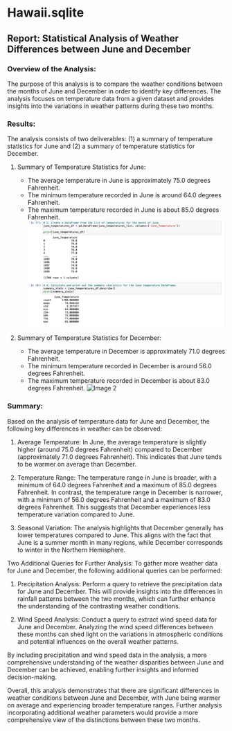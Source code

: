 # Hawaii.sqlite
## Report: Statistical Analysis of Weather Differences between June and December

### Overview of the Analysis:
The purpose of this analysis is to compare the weather conditions between the months of June and December in order to identify key differences. The analysis focuses on temperature data from a given dataset and provides insights into the variations in weather patterns during these two months.

### Results:
The analysis consists of two deliverables: (1) a summary of temperature statistics for June and (2) a summary of temperature statistics for December.

1. Summary of Temperature Statistics for June:
   - The average temperature in June is approximately 75.0 degrees Fahrenheit.
   - The minimum temperature recorded in June is around 64.0 degrees Fahrenheit.
   - The maximum temperature recorded in June is about 85.0 degrees Fahrenheit.
![Image 1](https://github.com/Jeantherapy/Hawaii.sqlite/blob/main/June_temp.png)

2. Summary of Temperature Statistics for December:
   - The average temperature in December is approximately 71.0 degrees Fahrenheit.
   - The minimum temperature recorded in December is around 56.0 degrees Fahrenheit.
   - The maximum temperature recorded in December is about 83.0 degrees Fahrenheit.
![Image 2]()
### Summary:
Based on the analysis of temperature data for June and December, the following key differences in weather can be observed:

1. Average Temperature: In June, the average temperature is slightly higher (around 75.0 degrees Fahrenheit) compared to December (approximately 71.0 degrees Fahrenheit). This indicates that June tends to be warmer on average than December.

2. Temperature Range: The temperature range in June is broader, with a minimum of 64.0 degrees Fahrenheit and a maximum of 85.0 degrees Fahrenheit. In contrast, the temperature range in December is narrower, with a minimum of 56.0 degrees Fahrenheit and a maximum of 83.0 degrees Fahrenheit. This suggests that December experiences less temperature variation compared to June.

3. Seasonal Variation: The analysis highlights that December generally has lower temperatures compared to June. This aligns with the fact that June is a summer month in many regions, while December corresponds to winter in the Northern Hemisphere.

Two Additional Queries for Further Analysis:
To gather more weather data for June and December, the following additional queries can be performed:

1. Precipitation Analysis: Perform a query to retrieve the precipitation data for June and December. This will provide insights into the differences in rainfall patterns between the two months, which can further enhance the understanding of the contrasting weather conditions.

2. Wind Speed Analysis: Conduct a query to extract wind speed data for June and December. Analyzing the wind speed differences between these months can shed light on the variations in atmospheric conditions and potential influences on the overall weather patterns.

By including precipitation and wind speed data in the analysis, a more comprehensive understanding of the weather disparities between June and December can be achieved, enabling further insights and informed decision-making.

Overall, this analysis demonstrates that there are significant differences in weather conditions between June and December, with June being warmer on average and experiencing broader temperature ranges. Further analysis incorporating additional weather parameters would provide a more comprehensive view of the distinctions between these two months.
